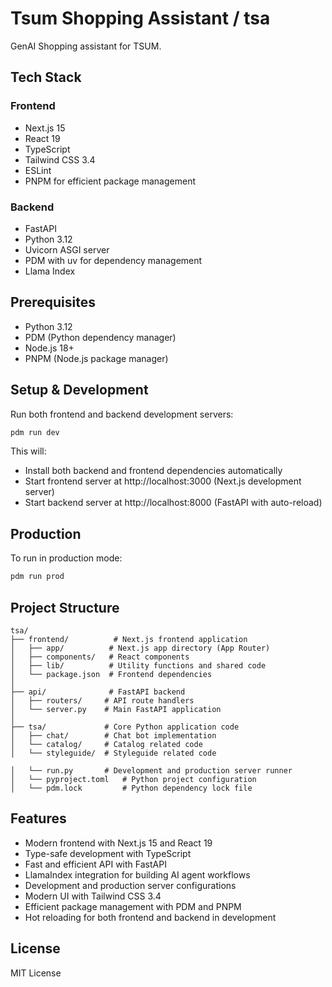 # Tsum Shopping Assistant / tsa

GenAI Shopping assistant for TSUM.

## Tech Stack

### Frontend
- Next.js 15
- React 19
- TypeScript
- Tailwind CSS 3.4
- ESLint
- PNPM for efficient package management

### Backend
- FastAPI
- Python 3.12
- Uvicorn ASGI server
- PDM with uv for dependency management
- Llama Index

## Prerequisites

- Python 3.12
- PDM (Python dependency manager)
- Node.js 18+
- PNPM (Node.js package manager)

## Setup & Development

Run both frontend and backend development servers:

```bash
pdm run dev
```

This will:
- Install both backend and frontend dependencies automatically
- Start frontend server at http://localhost:3000 (Next.js development server)
- Start backend server at http://localhost:8000 (FastAPI with auto-reload)

## Production

To run in production mode:

```bash
pdm run prod
```

## Project Structure

```
tsa/
├── frontend/          # Next.js frontend application
│   ├── app/          # Next.js app directory (App Router)
│   ├── components/   # React components
│   ├── lib/          # Utility functions and shared code
│   └── package.json  # Frontend dependencies
│
├── api/              # FastAPI backend
│   ├── routers/     # API route handlers
│   └── server.py    # Main FastAPI application
│
├── tsa/             # Core Python application code
│   ├── chat/        # Chat bot implementation
│   └── catalog/     # Catalog related code
│   └── styleguide/  # Styleguide related code

│   └── run.py       # Development and production server runner
│   └── pyproject.toml   # Python project configuration
│   └── pdm.lock         # Python dependency lock file
```

## Features

- Modern frontend with Next.js 15 and React 19
- Type-safe development with TypeScript
- Fast and efficient API with FastAPI
- LlamaIndex integration for building AI agent workflows
- Development and production server configurations
- Modern UI with Tailwind CSS 3.4
- Efficient package management with PDM and PNPM
- Hot reloading for both frontend and backend in development

## License

MIT License 
